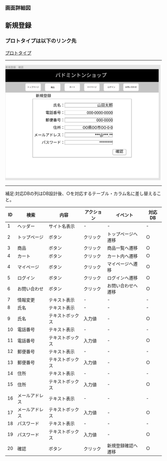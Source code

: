 ### 画面詳細図
## 新規登録
### プロトタイプは以下のリンク先
[プロトタイプ](https://www.figma.com/file/xd5QU5AZieLSmIfT1NGZW3/original?node-id=30%3A1294)
*****
<img src="../img/新規登録.png" width="500">

*****

補足:対応DBの列はDB設計後、○を対応するテーブル・カラム名に差し替えること。

| ID | 検索 | 内容 | アクション | イベント | 対応DB |
|----|-----|-----|---------|--------|-------|
|1|ヘッダー|サイト名表示|-|-|-|
|2|トップページ|ボタン|クリック|トップページへ遷移|○|
|3|商品|ボタン|クリック|商品一覧へ遷移|○|
|4|カート|ボタン|クリック|カート内へ遷移|○|
|4|マイページ|ボタン|クリック|マイページへ遷移|○|
|5|ログイン|ボタン|クリック|ログインへ遷移|○|
|6|お問い合わせ|ボタン|クリック|お問い合わせへ遷移|○|
|7|情報変更|テキスト表示|-|-|-|
|8|氏名|テキスト表示|-|-|-|
|9|氏名|テキストボックス|入力値|-|○|
|10|電話番号|テキスト表示|-|-|-|
|11|電話番号|テキストボックス|入力値|-|○|
|12|郵便番号|テキスト表示|-|-|-|
|13|郵便番号|テキストボックス|入力値|-|○|
|14|住所|テキスト表示|-|-|-|
|15|住所|テキストボックス|入力値|-|○|
|16|メールアドレス|テキスト表示|-|-|-|
|17|メールアドレス|テキストボックス|入力値|-|○|
|18|パスワード|テキスト表示|-|-|-|
|19|パスワード|テキストボックス|入力値|-|○|
|20|確認|ボタン|クリック|新規登録確認へ遷移|○|


